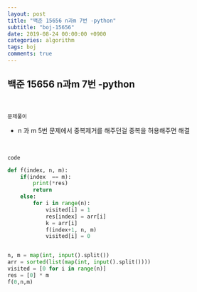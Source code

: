 ```yaml
---
layout: post
title: "백준 15656 n과m 7번 -python"
subtitle: "boj-15656"
date: 2019-08-24 00:00:00 +0900
categories: algorithm
tags: boj
comments: true
---
```


## 백준 15656 n과m 7번 -python

<br>

`문제풀이`

- n 과 m 5번 문제에서 중복제거를 해주던걸 중복을 허용해주면 해결

<br>

`code`

```python
def f(index, n, m):
    if(index  == m):
        print(*res)
        return
    else:
        for i in range(n):
            visited[i] = 1
            res[index] = arr[i]
            k = arr[i]
            f(index+1, n, m)
            visited[i] = 0 


n, m = map(int, input().split())
arr = sorted(list(map(int, input().split())))
visited = [0 for i in range(n)]
res = [0] * m
f(0,n,m)
```

